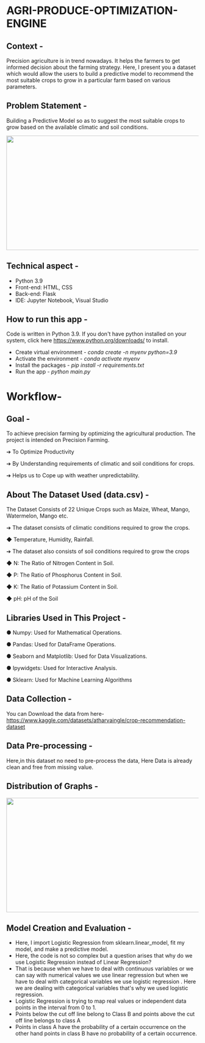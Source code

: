 # AGRI-PRODUCE-OPTIMIZATION-ENGINE
## Context -
Precision agriculture is in trend nowadays. It helps the farmers to get informed decision about the farming strategy. Here, I present you a dataset which would allow the users to build a predictive model to recommend the most suitable crops to grow in a particular farm based on various parameters.
## Problem Statement -
Building a Predictive Model so as to suggest the most suitable crops to grow based on the available climatic and soil conditions.

<img align = "center" height = "300" width = "800" src = "https://user-images.githubusercontent.com/84726790/166432628-9aa89fd6-79aa-46a9-8484-f21887fb17d7.jpg">

## Technical aspect -
*  Python 3.9
*	Front-end: HTML, CSS
*	Back-end: Flask
*	IDE: Jupyter Notebook, Visual Studio

## How to run this app -
Code is written in Python 3.9. If you don't have python installed on your system, click here https://www.python.org/downloads/ to install.
* Create virtual environment - *conda create -n myenv python=3.9*
*	Activate the environment - *conda activate myenv*
*	Install the packages - *pip install -r requirements.txt*
*	Run the app - *python main.py*

# Workflow-
## Goal -
To achieve precision farming by optimizing the agricultural production.
The project is intended on Precision Farming.

➔ To Optimize Productivity

➔ By Understanding requirements of climatic and soil conditions for crops.

➔ Helps us to Cope up with weather unpredictability.
## About The Dataset Used (data.csv) -
The Dataset Consists of 22 Unique Crops such as Maize, Wheat, Mango, Watermelon, Mango etc.

➔ The dataset consists of climatic conditions required to grow the crops.

   ◆ Temperature, Humidity, Rainfall.
   

➔ The dataset also consists of soil conditions required to grow the crops

   ◆ N: The Ratio of Nitrogen Content in Soil.
   
   ◆ P: The Ratio of Phosphorus Content in Soil.
   
   ◆ K: The Ratio of Potassium Content in Soil.
   
   ◆ pH: pH of the Soil
   
   ## Libraries Used in This Project - 
   
● Numpy: Used for Mathematical Operations.

● Pandas: Used for DataFrame Operations.

● Seaborn and Matplotlib: Used for Data Visualizations.

● Ipywidgets: Used for Interactive Analysis.

● Sklearn: Used for Machine Learning Algorithms
   
   ## Data Collection -
   You can Download the data from here- https://www.kaggle.com/datasets/atharvaingle/crop-recommendation-dataset
   
  ## Data Pre-processing -
  Here,in this dataset no need to pre-process the data, Here Data is already clean and free from missing value.
  
  ## Distribution of Graphs -
  <img align = "center" height = "300" width = "800" src = "https://user-images.githubusercontent.com/84726790/183288480-01fb439b-9ae8-4239-9462-aa51e29bf68b.png">

  ## Model Creation and Evaluation -
  * Here, I import Logistic Regression from sklearn.linear_model, fit my model, and make a predictive model.
  * Here, the code is not so complex but a question arises that why do we use Logistic Regression instead of Linear Regression?
 * That is because when we have to deal with continuous variables or we can say with numerical values we use linear regression but when we have to deal with categorical variables we use logistic regression . Here we are dealing with categorical variables that's why we used logistic regression.
 * Logistic Regression is trying to map real values or independent data points in the interval from 0 to 1.
 * Points below the cut off line belong to Class B and points above the cut off line belongs to class A
 * Points in class A have the probability of a certain occurrence on the other hand points in class B have no probability of a certain occurrence.



 

